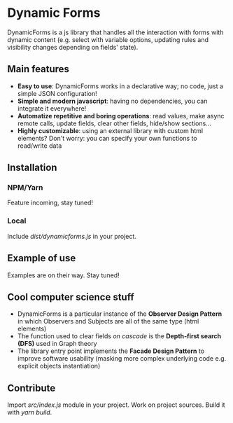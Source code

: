 # Dynamic Forms
DynamicForms is a js library that handles all the interaction with forms with dynamic content (e.g. select with variable options, updating rules and visibility changes depending on fields' state).

## Main features
- **Easy to use**: DynamicForms works in a declarative way; no code, just a simple JSON configuration!
- **Simple and modern javascript**: having no dependencies, you can integrate it everywhere!
- **Automatize repetitive and boring operations**: read values, make async remote calls, update fields, clear other fields, hide/show sections...
- **Highly customizable**: using an external library with custom html elements? Don't worry: you can specify your own functions to read/write data

## Installation
### NPM/Yarn
Feature incoming, stay tuned!

### Local
Include *dist/dynamicforms.js* in your project.

## Example of use
Examples are on their way. Stay tuned!

## Cool computer science stuff
- DynamicForms is a particular instance of the **Observer Design Pattern** in which Observers and Subjects are all of the same type (html elements)
- The function used to clear fields *on cascade* is the **Depth-first search (DFS)** used in Graph theory
- The library entry point implements the **Facade Design Pattern** to improve software usability (masking more complex underlying code e.g. explicit objects instantiation)

## Contribute
Import *src/index.js* module in your project. Work on project sources. Build it with *yarn build*.